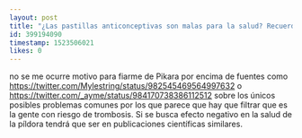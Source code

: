 ```yaml
---
layout: post
title: "¿Las pastillas anticonceptivas son malas para la salud? Recuerdo que en Píkara Magazine rajaban mucho de ellas a partir de experiencias."
id: 399194090
timestamp: 1523506021
likes: 0
---
```


 no se me ocurre motivo para fiarme de Pikara por encima de fuentes como https://twitter.com/Mylestring/status/982545469564997632 o https://twitter.com/_ayme/status/984170738386112512 sobre los únicos posibles problemas comunes por los que parece que hay que filtrar que es la gente con riesgo de trombosis. Si se busca efecto negativo en la salud de la píldora tendrá que ser en publicaciones científicas similares.